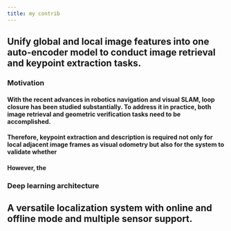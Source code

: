 ```yaml
---
title: my contrib
---
```


## Unify global and local image features into one auto-encoder model to conduct image retrieval and keypoint extraction tasks.
### Motivation
#### With the recent advances in robotics navigation and visual SLAM, loop closure has been studied substantially. To address it in practice, both image retrieval and geometric verification tasks need to be accomplished.
#### Therefore, keypoint extraction and description is required not only for local adjacent image frames as visual odometry but also for the system to validate whether
#### However, the
### Deep learning architecture
## A versatile localization system with online and offline mode and multiple sensor support.
###
